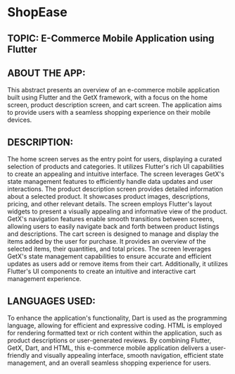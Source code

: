 # ShopEase

## TOPIC:  E-Commerce Mobile Application using Flutter
## ABOUT THE APP:
This abstract presents an overview of an e-commerce mobile application built using Flutter and the GetX framework, with a focus on the home screen, product description screen, and cart screen. The application aims to provide users with a seamless shopping experience on their mobile devices.
## DESCRIPTION:
The home screen serves as the entry point for users, displaying a curated selection of products and categories. It utilizes Flutter's rich UI capabilities to create an appealing and intuitive interface. The screen leverages GetX's state management features to efficiently handle data updates and user interactions.
The product description screen provides detailed information about a selected product. It showcases product images, descriptions, pricing, and other relevant details. The screen employs Flutter's layout widgets to present a visually appealing and informative view of the product. GetX's navigation features enable smooth transitions between screens, allowing users to easily navigate back and forth between product listings and descriptions.
The cart screen is designed to manage and display the items added by the user for purchase. It provides an overview of the selected items, their quantities, and total prices. The screen leverages GetX's state management capabilities to ensure accurate and efficient updates as users add or remove items from their cart. Additionally, it utilizes Flutter's UI components to create an intuitive and interactive cart management experience.
## LANGUAGES USED:
To enhance the application's functionality, Dart is used as the programming language, allowing for efficient and expressive coding. HTML is employed for rendering formatted text or rich content within the application, such as product descriptions or user-generated reviews.
By combining Flutter, GetX, Dart, and HTML, this e-commerce mobile application delivers a user-friendly and visually appealing interface, smooth navigation, efficient state management, and an overall seamless shopping experience for users.
